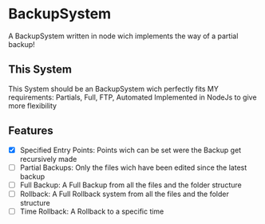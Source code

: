 # BackupSystem

A BackupSystem written in node wich implements the way of a partial backup!

## This System

This System should be an BackupSystem wich perfectly fits MY requirements: Partials, Full, FTP, Automated
Implemented in NodeJs to give more flexibility

## Features

- [x] Specified Entry Points: Points wich can be set were the Backup get recursively made
- [ ] Partial Backups: Only the files wich have been edited since the latest backup
- [ ] Full Backup: A Full Backup from all the files and the folder structure
- [ ] Rollback: A Full Rollback system from all the files and the folder structure
- [ ] Time Rollback: A Rollback to a specific time
